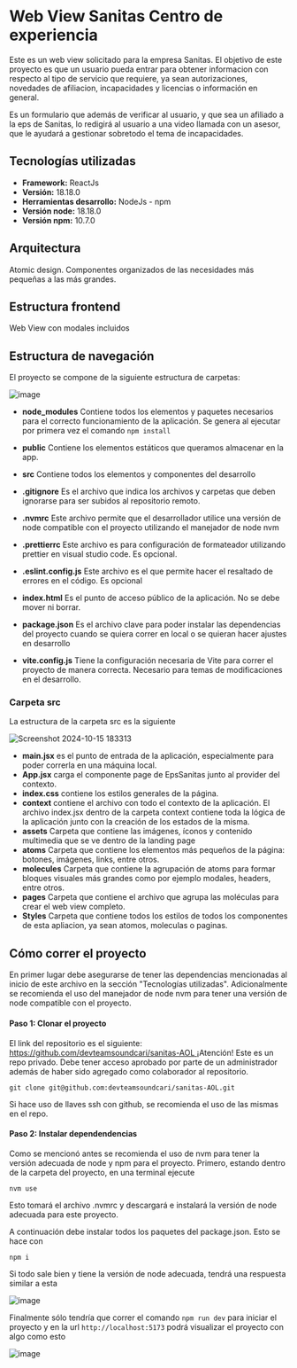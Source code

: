 # Web View Sanitas Centro de experiencia

Este es un web view solicitado para la empresa Sanitas. El objetivo de este proyecto es que un usuario pueda entrar para obtener informacion con respecto al tipo de servicio que requiere, ya sean autorizaciones, novedades de afiliacion, incapacidades y licencias o información en general.

Es un formulario que además de verificar al usuario, y que sea un afiliado a la eps de Sanitas, lo redigirá al usuario a una video llamada con un asesor, que le ayudará a gestionar sobretodo el tema de incapacidades.

## Tecnologías utilizadas

- **Framework:** ReactJs
- **Versión:** 18.18.0
- **Herramientas desarrollo:** NodeJs - npm
- **Versión node:** 18.18.0
- **Versión npm:** 10.7.0

## Arquitectura

Atomic design. Componentes organizados de las necesidades más pequeñas a las más grandes.

## Estructura frontend

Web View con modales incluidos

## Estructura de navegación

El proyecto se compone de la siguiente estructura de carpetas:

![image](https://github.com/user-attachments/assets/c9a4369c-2b95-42ea-8353-c54c6a21f130)

- **node_modules** Contiene todos los elementos y paquetes necesarios para el correcto funcionamiento de la aplicación. Se genera al ejecutar por primera vez el comando `npm install`

- **public** Contiene los elementos estáticos que queramos almacenar en la app.

- **src** Contiene todos los elementos y componentes del desarrollo

- **.gitignore** Es el archivo que indica los archivos y carpetas que deben ignorarse para ser subidos al repositorio remoto.

- **.nvmrc** Este archivo permite que el desarrollador utilice una versión de node compatible con el proyecto utilizando el manejador de node nvm

- **.prettierrc** Este archivo es para configuración de formateador utilizando prettier en visual studio code. Es opcional.

- **.eslint.config.js** Este archivo es el que permite hacer el resaltado de errores en el código. Es opcional

- **index.html** Es el punto de acceso público de la aplicación. No se debe mover ni borrar.

- **package.json** Es el archivo clave para poder instalar las dependencias del proyecto cuando se quiera correr en local o se quieran hacer ajustes en desarrollo

- **vite.config.js** Tiene la configuración necesaria de Vite para correr el proyecto de manera correcta. Necesario para temas de modificaciones en el desarrollo.

### Carpeta src

La estructura de la carpeta src es la siguiente

![Screenshot 2024-10-15 183313](https://github.com/user-attachments/assets/44cd08a4-7b01-454a-a7af-c897a2f8068b)



- **main.jsx** es el punto de entrada de la aplicación, especialmente para poder correrla en una máquina local.
- **App.jsx** carga el componente page de EpsSanitas junto al provider del contexto.
- **index.css** contiene los estilos generales de la página.
- **context** contiene el archivo con todo el contexto de la aplicación. El archivo index.jsx dentro de la carpeta context contiene toda la lógica de la aplicación junto con la creación de los estados de la misma.
- **assets** Carpeta que contiene las imágenes, íconos y contenido multimedia que se ve dentro de la landing page
- **atoms** Carpeta que contiene los elementos más pequeños de la página: botones, imágenes, links, entre otros.
- **molecules** Carpeta que contiene la agrupación de atoms para formar bloques visuales más grandes como por ejemplo modales, headers, entre otros.
- **pages** Carpeta que contiene el archivo que agrupa las moléculas para crear el web view completo.
- **Styles** Carpeta que contiene todos los estilos de todos los componentes de esta apliacion, ya sean atomos, moleculas o paginas.

## Cómo correr el proyecto

En primer lugar debe asegurarse de tener las dependencias mencionadas al inicio de este archivo en la sección "Tecnologías utilizadas". Adicionalmente se recomienda el uso del manejador de node nvm para tener una versión de node compatible con el proyecto.

#### Paso 1: Clonar el proyecto

El link del repositorio es el siguiente: [https://github.com/devteamsoundcari/sanitas-AOL
](https://github.com/devteamsoundcari/sanitas-AOL)
¡Atención! Este es un repo privado. Debe tener acceso aprobado por parte de un administrador además de haber sido agregado como colaborador al repositorio.

```
git clone git@github.com:devteamsoundcari/sanitas-AOL.git
```

Si hace uso de llaves ssh con github, se recomienda el uso de las mismas en el repo.

#### Paso 2: Instalar dependendencias

Como se mencionó antes se recomienda el uso de nvm para tener la versión adecuada de node y npm para el proyecto. Primero, estando dentro de la carpeta del proyecto, en una terminal ejecute

```
nvm use
```

Esto tomará el archivo .nvmrc y descargará e instalará la versión de node adecuada para este proyecto.

A continuación debe instalar todos los paquetes del package.json. Esto se hace con

```
npm i
```

Si todo sale bien y tiene la versión de node adecuada, tendrá una respuesta similar a esta

![image](https://github.com/user-attachments/assets/8c621438-cedc-4334-9b84-835de89f8b80)


Finalmente sólo tendría que correr el comando `npm run dev` para iniciar el proyecto y en la url `http://localhost:5173` podrá visualizar el proyecto con algo como esto

![image](https://github.com/user-attachments/assets/311adb5c-8bec-44c8-a290-d42c713bee9c)


